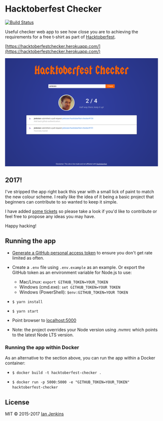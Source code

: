 # Hacktoberfest Checker

[![Build Status](https://travis-ci.org/jenkoian/hacktoberfest-checker.svg?branch=master)](https://travis-ci.org/jenkoian/hacktoberfest-checker)

Useful checker web app to see how close you are to achieving the requirements for a free t-shirt as part of [Hacktoberfest](https://hacktoberfest.digitalocean.com/).

[https://hacktoberfestchecker.herokuapp.com/](https://hacktoberfestchecker.herokuapp.com/)

![Screenshot](hacktoberfest-checker-2017.png)

## 2017!

I've stripped the app right back this year with a small lick of paint to match the new colour scheme.
I really like the idea of it being a basic project that beginners can contribute to so wanted to keep it simple.

I have added [some tickets](https://github.com/jenkoian/hacktoberfest-checker/issues?q=is%3Aissue+is%3Aopen+label%3Ahacktoberfest)
so please take a look if you'd like to contribute or feel free to propose any ideas you may have.

Happy hacking!

## Running the app

* [Generate a GitHub personal access token](https://github.com/settings/tokens/new?scopes=&description=Hacktoberfest%20Checker) to ensure you don't get rate limited as often.

* Create a `.env` file using `.env.example` as an example. Or export the GitHub token as an environment variable for Node.js to use:
   * Mac/Linux: `export GITHUB_TOKEN=YOUR_TOKEN`
   * Windows (cmd.exe): `set GITHUB_TOKEN=YOUR TOKEN`
   * Windows (PowerShell): `$env:GITHUB_TOKEN=YOUR TOKEN`

* `$ yarn install`

* `$ yarn start`

* Point browser to [localhost:5000](http://localhost:5000)

* Note: the project overrides your Node version using .nvmrc which points to the latest Node LTS version.

### Running the app within Docker

As an alternative to the section above, you can run the app within a Docker container:

* `$ docker build -t hacktoberfest-checker .`

* `$ docker run -p 5000:5000 -e "GITHUB_TOKEN=YOUR_TOKEN" hacktoberfest-checker`

## License

MIT © 2015-2017 [Ian Jenkins](https://github.com/jenkoian)
